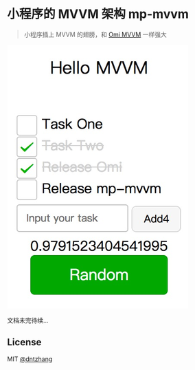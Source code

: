 # 小程序的 MVVM 架构 mp-mvvm

> 小程序插上 MVVM 的翅膀，和 [Omi MVVM](https://github.com/Tencent/omi/blob/master/tutorial/omi-mvvm.cn.md) 一样强大

![](../../assets/mp-mvvm2.jpg)

文档未完待续...

## License
MIT [@dntzhang](https://github.com/dntzhang)
